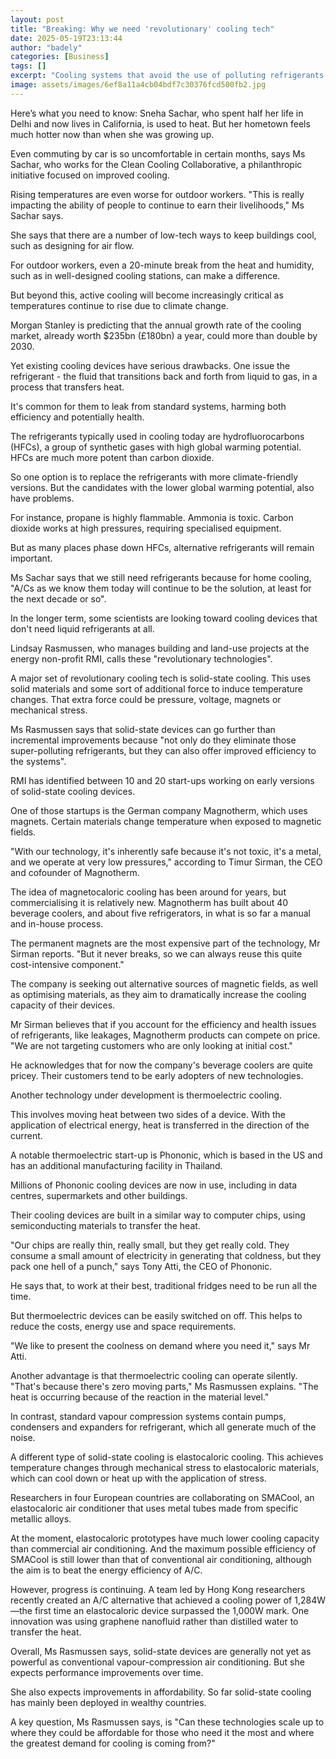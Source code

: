 ```yaml
---
layout: post
title: "Breaking: Why we need 'revolutionary' cooling tech"
date: 2025-05-19T23:13:44
author: "badely"
categories: [Business]
tags: []
excerpt: "Cooling systems that avoid the use of polluting refrigerants are being launched."
image: assets/images/6ef8a11a4cb04bdf7c30376fcd500fb2.jpg
---
```


Here’s what you need to know: Sneha Sachar, who spent half her life in Delhi and now lives in California, is used to heat. But her hometown feels much hotter now than when she was growing up.

Even commuting by car is so uncomfortable in certain months, says Ms Sachar, who works for the Clean Cooling Collaborative, a philanthropic initiative focused on improved cooling.

Rising temperatures are even worse for outdoor workers. "This is really impacting the ability of people to continue to earn their livelihoods," Ms Sachar says.

She says that there are a number of low-tech ways to keep buildings cool, such as designing for air flow.

For outdoor workers, even a 20-minute break from the heat and humidity, such as in well-designed cooling stations, can make a difference.

But beyond this, active cooling will become increasingly critical as temperatures continue to rise due to climate change.

Morgan Stanley is predicting that the annual growth rate of the cooling market, already worth $235bn (£180bn) a year, could more than double by 2030.

Yet existing cooling devices have serious drawbacks. One issue the refrigerant - the fluid that transitions back and forth from liquid to gas, in a process that transfers heat.

It's common for them to leak from standard systems, harming both efficiency and potentially health.

The refrigerants typically used in cooling today are hydrofluorocarbons (HFCs), a group of synthetic gases with high global warming potential. HFCs are much more potent than carbon dioxide.

So one option is to replace the refrigerants with more climate-friendly versions. But the candidates with the lower global warming potential, also have problems. 

For instance, propane is highly flammable. Ammonia is toxic. Carbon dioxide works at high pressures, requiring specialised equipment.

But as many places phase down HFCs, alternative refrigerants will remain important.

Ms Sachar says that we still need refrigerants because for home cooling, "A/Cs as we know them today will continue to be the solution, at least for the next decade or so".

In the longer term, some scientists are looking toward cooling devices that don't need liquid refrigerants at all.

Lindsay Rasmussen, who manages building and land-use projects at the energy non-profit RMI, calls these "revolutionary technologies".

A major set of revolutionary cooling tech is solid-state cooling. This uses solid materials and some sort of additional force to induce temperature changes. That extra force could be pressure, voltage, magnets or mechanical stress.

Ms Rasmussen says that solid-state devices can go further than incremental improvements because "not only do they eliminate those super-polluting refrigerants, but they can also offer improved efficiency to the systems".

RMI has identified between 10 and 20 start-ups working on early versions of solid-state cooling devices.

One of those startups is the German company Magnotherm, which uses magnets. Certain materials change temperature when exposed to magnetic fields.

"With our technology, it's inherently safe because it's not toxic, it's a metal, and we operate at very low pressures," according to Timur Sirman, the CEO and cofounder of Magnotherm.

The idea of magnetocaloric cooling has been around for years, but commercialising it is relatively new. Magnotherm has built about 40 beverage coolers, and about five refrigerators, in what is so far a manual and in-house process.

The permanent magnets are the most expensive part of the technology, Mr Sirman reports. "But it never breaks, so we can always reuse this quite cost-intensive component."

The company is seeking out alternative sources of magnetic fields, as well as optimising materials, as they aim to dramatically increase the cooling capacity of their devices.

Mr Sirman believes that if you account for the efficiency and health issues of refrigerants, like leakages, Magnotherm products can compete on price. "We are not targeting customers who are only looking at initial cost."

He acknowledges that for now the company's beverage coolers are quite pricey. Their customers tend to be early adopters of new technologies.

Another technology under development is thermoelectric cooling.

This involves moving heat between two sides of a device. With the application of electrical energy, heat is transferred in the direction of the current.

A notable thermoelectric start-up is Phononic, which is based in the US and has an additional manufacturing facility in Thailand.

Millions of Phononic cooling devices are now in use, including in data centres, supermarkets and other buildings.

Their cooling devices are built in a similar way to computer chips, using semiconducting materials to transfer the heat.

"Our chips are really thin, really small, but they get really cold. They consume a small amount of electricity in generating that coldness, but they pack one hell of a punch," says Tony Atti, the CEO of Phononic.

He says that, to work at their best, traditional fridges need to be run all the time.

But  thermoelectric devices can be easily switched on off. This helps to reduce the costs, energy use and space requirements.

 "We like to present the coolness on demand where you need it," says Mr Atti.  

Another advantage is that thermoelectric cooling can operate silently. "That's because there's zero moving parts," Ms Rasmussen explains. "The heat is occurring because of the reaction in the material level."

In contrast, standard vapour compression systems contain pumps, condensers and expanders for refrigerant, which all generate much of the noise.

A different type of solid-state cooling is elastocaloric cooling. This achieves temperature changes through mechanical stress to elastocaloric materials, which can cool down or heat up with the application of stress.

Researchers in four European countries are collaborating on SMACool, an elastocaloric air conditioner that uses metal tubes made from specific metallic alloys.

At the moment, elastocaloric prototypes have much lower cooling capacity than commercial air conditioning. And the maximum possible efficiency of SMACool is still lower than that of conventional air conditioning, although the aim is to beat the energy efficiency of A/C.

However, progress is continuing. A team led by Hong Kong researchers recently created an A/C alternative that achieved a cooling power of 1,284W—the first time an elastocaloric device surpassed the 1,000W mark. One innovation was using graphene nanofluid rather than distilled water to transfer the heat.

Overall, Ms Rasmussen says, solid-state devices are generally not yet as powerful as conventional vapour-compression air conditioning. But she expects performance improvements over time.

She also expects improvements in affordability. So far solid-state cooling has mainly been deployed in wealthy countries.

A key question, Ms Rasmussen says, is "Can these technologies scale up to where they could be affordable for those who need it the most and where the greatest demand for cooling is coming from?"

